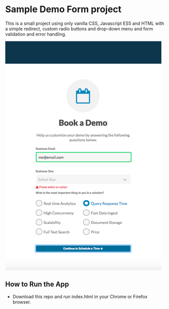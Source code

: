 
# Sample Demo Form project
This is a small project using only vanilla CSS, Javascript ES5 and HTML with a simple redirect, custom radio buttons and drop-down menu and form validation and error handling. 


![alt tag](https://github.com/sarah-clements/demo-form/blob/master/image/demo_form_screenshot.png)


## How to Run the App

* Download this repo and run index.html in your Chrome or Firefox browser. 



